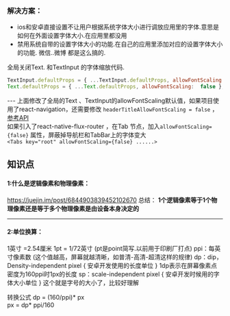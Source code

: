 ###  解决方案：

 - ios和安卓直接设置不让用户根据系统字体大小进行调放应用里的字体.意思是如何在外面设置字体大小.在应用里都没用
 - 禁用系统自带的设置字体大小的功能.在自己的应用里添加对应的设置字体大小的功能. 微信..微博 都是这么搞的.


全局关闭Text. 和TextInput 的字体缩放代码.
```js
TextInput.defaultProps = { ...TextInput.defaultProps, allowFontScaling:  false };
Text.defaultProps = { ...Text.defaultProps, allowFontScaling:  false };
```

--- 上面修改了全局的Text 、TextInput的allowFontScaling默认值，如果项目使用了react-navigation，还需要修改 `headerTitleAllowFontScaling = false` ，[参考API](https://reactnavigation.org/docs/stack-navigator.html#headertitleallowfontscaling)  
如果引入了react-native-flux-router ，在Tab 节点，加入`allowFontScaling={false}` 属性，屏蔽掉导航栏和TabBar上的字体变大  
`<Tabs key="root" allowFontScaling={false} ......>`


## 知识点
####  1:什么是逻辑像素和物理像素：
https://juejin.im/post/6844903839452102670
总结：
**1个逻辑像素等于1个物理像素还是等于多个物理像素是由设备本身决定的**

---

#### 2:单位换算：
1英寸 =2.54厘米
1pt = 1/72英寸 (pt是point简写.以前用于印刷厂打点)
ppi：每英寸像素数 (这个值越高，屏幕就越清晰，如普清-高清-超清这样的规律) 
dp：dip，Density-independent pixel { 安卓开发使用的长度单位 } 1dp表示在屏幕像素点密度为160ppi时1px的长度
sp：scale-independent pixel { 安卓开发时候用的字体大小单位 } 这个就是字号的大小了，比较好理解

转换公式
dp = (160/ppi)* px  
px = dp* ppi/160
<!--stackedit_data:
eyJoaXN0b3J5IjpbLTIwNDA1ODIxODgsMTA3MzMxMDI1Niw1Mz
E0NDU2MzgsNDM5MjEzNDkwLC0xMTUxMDEzMjc5XX0=
-->